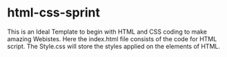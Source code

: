 # html-css-sprint
This is an Ideal Template to begin with HTML and CSS coding to make amazing Webistes.
Here the index.html file consists of the code for HTML script.
The Style.css will store the styles applied on the elements of HTML.

